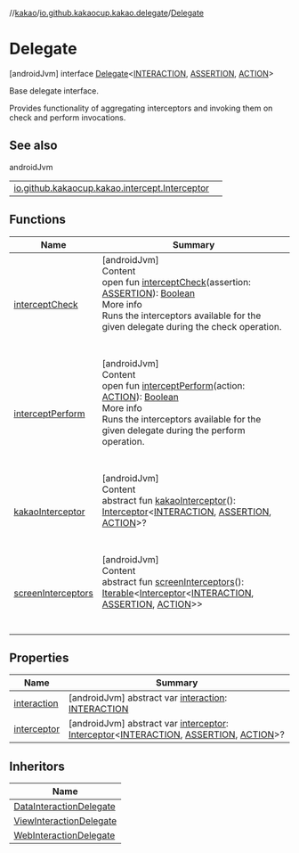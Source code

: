 //[kakao](../../../index.md)/[io.github.kakaocup.kakao.delegate](../index.md)/[Delegate](index.md)



# Delegate  
 [androidJvm] interface [Delegate](index.md)<[INTERACTION](index.md), [ASSERTION](index.md), [ACTION](index.md)>

Base delegate interface.



Provides functionality of aggregating interceptors and invoking them on check and perform invocations.

   


## See also  
  
androidJvm  
  
| | |
|---|---|
| <a name="io.github.kakaocup.kakao.delegate/Delegate///PointingToDeclaration/"></a>[io.github.kakaocup.kakao.intercept.Interceptor](../../io.github.kakaocup.kakao.intercept/-interceptor/index.md)| <a name="io.github.kakaocup.kakao.delegate/Delegate///PointingToDeclaration/"></a>|
  


## Functions  
  
|  Name |  Summary | 
|---|---|
| <a name="io.github.kakaocup.kakao.delegate/Delegate/interceptCheck/#TypeParam(bounds=[kotlin.Any?])/PointingToDeclaration/"></a>[interceptCheck](intercept-check.md)| <a name="io.github.kakaocup.kakao.delegate/Delegate/interceptCheck/#TypeParam(bounds=[kotlin.Any?])/PointingToDeclaration/"></a>[androidJvm]  <br>Content  <br>open fun [interceptCheck](intercept-check.md)(assertion: [ASSERTION](index.md)): [Boolean](https://kotlinlang.org/api/latest/jvm/stdlib/kotlin/-boolean/index.html)  <br>More info  <br>Runs the interceptors available for the given delegate during the check operation.  <br><br><br>|
| <a name="io.github.kakaocup.kakao.delegate/Delegate/interceptPerform/#TypeParam(bounds=[kotlin.Any?])/PointingToDeclaration/"></a>[interceptPerform](intercept-perform.md)| <a name="io.github.kakaocup.kakao.delegate/Delegate/interceptPerform/#TypeParam(bounds=[kotlin.Any?])/PointingToDeclaration/"></a>[androidJvm]  <br>Content  <br>open fun [interceptPerform](intercept-perform.md)(action: [ACTION](index.md)): [Boolean](https://kotlinlang.org/api/latest/jvm/stdlib/kotlin/-boolean/index.html)  <br>More info  <br>Runs the interceptors available for the given delegate during the perform operation.  <br><br><br>|
| <a name="io.github.kakaocup.kakao.delegate/Delegate/kakaoInterceptor/#/PointingToDeclaration/"></a>[kakaoInterceptor](kakao-interceptor.md)| <a name="io.github.kakaocup.kakao.delegate/Delegate/kakaoInterceptor/#/PointingToDeclaration/"></a>[androidJvm]  <br>Content  <br>abstract fun [kakaoInterceptor](kakao-interceptor.md)(): [Interceptor](../../io.github.kakaocup.kakao.intercept/-interceptor/index.md)<[INTERACTION](index.md), [ASSERTION](index.md), [ACTION](index.md)>?  <br><br><br>|
| <a name="io.github.kakaocup.kakao.delegate/Delegate/screenInterceptors/#/PointingToDeclaration/"></a>[screenInterceptors](screen-interceptors.md)| <a name="io.github.kakaocup.kakao.delegate/Delegate/screenInterceptors/#/PointingToDeclaration/"></a>[androidJvm]  <br>Content  <br>abstract fun [screenInterceptors](screen-interceptors.md)(): [Iterable](https://kotlinlang.org/api/latest/jvm/stdlib/kotlin.collections/-iterable/index.html)<[Interceptor](../../io.github.kakaocup.kakao.intercept/-interceptor/index.md)<[INTERACTION](index.md), [ASSERTION](index.md), [ACTION](index.md)>>  <br><br><br>|


## Properties  
  
|  Name |  Summary | 
|---|---|
| <a name="io.github.kakaocup.kakao.delegate/Delegate/interaction/#/PointingToDeclaration/"></a>[interaction](interaction.md)| <a name="io.github.kakaocup.kakao.delegate/Delegate/interaction/#/PointingToDeclaration/"></a> [androidJvm] abstract var [interaction](interaction.md): [INTERACTION](index.md)   <br>|
| <a name="io.github.kakaocup.kakao.delegate/Delegate/interceptor/#/PointingToDeclaration/"></a>[interceptor](interceptor.md)| <a name="io.github.kakaocup.kakao.delegate/Delegate/interceptor/#/PointingToDeclaration/"></a> [androidJvm] abstract var [interceptor](interceptor.md): [Interceptor](../../io.github.kakaocup.kakao.intercept/-interceptor/index.md)<[INTERACTION](index.md), [ASSERTION](index.md), [ACTION](index.md)>?   <br>|


## Inheritors  
  
|  Name | 
|---|
| <a name="io.github.kakaocup.kakao.delegate/DataInteractionDelegate///PointingToDeclaration/"></a>[DataInteractionDelegate](../-data-interaction-delegate/index.md)|
| <a name="io.github.kakaocup.kakao.delegate/ViewInteractionDelegate///PointingToDeclaration/"></a>[ViewInteractionDelegate](../-view-interaction-delegate/index.md)|
| <a name="io.github.kakaocup.kakao.delegate/WebInteractionDelegate///PointingToDeclaration/"></a>[WebInteractionDelegate](../-web-interaction-delegate/index.md)|


